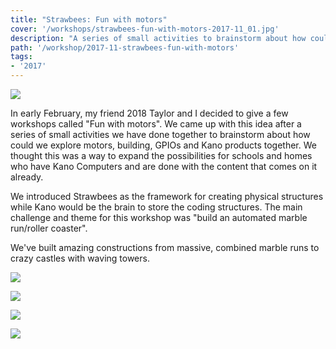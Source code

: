 ```yaml
---
title: "Strawbees: Fun with motors"
cover: '/workshops/strawbees-fun-with-motors-2017-11_01.jpg'
description: "A series of small activities to brainstorm about how could we explore motors, building and GPIOs and Kano products together."
path: '/workshop/2017-11-strawbees-fun-with-motors'
tags:
- '2017'
---
```


![](./workshops/strawbees-fun-with-motors-2017-11_01.jpg)

In early February, my friend 2018 Taylor and I decided to give a few workshops called "Fun with motors". We came up with this idea after a series of small activities we have done together to brainstorm about how could we explore motors, building, GPIOs and Kano products together. We thought this was a way to expand the possibilities for schools and homes who have Kano Computers and are done with the content that comes on it already.

We introduced Strawbees as the framework for creating physical structures while Kano would be the brain to store the coding structures. The main challenge and theme for this workshop was "build an automated marble run/roller coaster".

We've built amazing constructions from massive, combined marble runs to crazy castles with waving towers.

![](./workshops/strawbees-fun-with-motors-2017-11_05.jpg)

![](./workshops/strawbees-fun-with-motors-2017-11_04.jpg)

![](./workshops/strawbees-fun-with-motors-2017-11_02.jpg)

![](./workshops/strawbees-fun-with-motors-2017-11_03.jpg)
